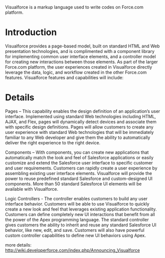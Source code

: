 Visualforce is a markup language used to write codes on Force.com platform.

# Introduction #

Visualforce provides a page-based model, built on standard HTML and Web presentation technologies, and is complimented with a component library for implementing common user interface elements, and a controller model for creating new interactions between those elements. As part of the larger Force.com platform, the user experiences created in Visualforce directly leverage the data, logic, and workflow created in the other Force.com features. Visualforce features and capabilities will include:


# Details #

Pages – This capability enables the design definition of an application’s user interface. Implemented using standard Web technologies including HTML, AJAX, and Flex, pages will dynamically detect devices and associate them with specific design definitions. Pages will allow customers to create any user experience with standard Web technologies that will be immediately familiar to any Web developer and give them the ability to automatically deliver the right experience to the right device.

Components – With components, you can create new applications that automatically match the look and feel of Salesforce applications or easily customize and extend the Salesforce user interface to specific customer and user requirements. Customers can rapidly create a user experience by assembling existing user interface elements. Visualforce will provide the power to reuse predefined standard Salesforce and custom-designed UI components. More than 50 standard Salesforce UI elements will be available with Visualforce.

Logic Controllers - The controller enables customers to build any user interface behavior. Customers will be able to use Visualforce to quickly create a new look and feel that leverages existing application functionality. Customers can define completely new UI interactions that benefit from all the power of the Apex programming language. The standard controller gives customers the ability to inherit and reuse any standard Salesforce UI behavior, like new, edit, and save. Customers will also have powerful custom controller capabilities to define new UI behaviors using Apex.

more details: http://wiki.developerforce.com/index.php/Announcing_Visualforce